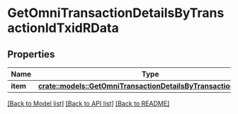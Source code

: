 # GetOmniTransactionDetailsByTransactionIdTxidRData

## Properties

Name | Type | Description | Notes
------------ | ------------- | ------------- | -------------
**item** | [**crate::models::GetOmniTransactionDetailsByTransactionIdTxidRi**](GetOmniTransactionDetailsByTransactionIDTxidRI.md) |  | 

[[Back to Model list]](../README.md#documentation-for-models) [[Back to API list]](../README.md#documentation-for-api-endpoints) [[Back to README]](../README.md)


